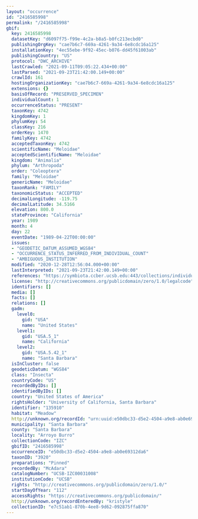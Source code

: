 ```yaml
---
layout: "occurrence"
id: "2416585998"
permalink: "/2416585998"
gbif:
  key: 2416585998
  datasetKey: "d6097f75-f99e-4c2a-b8a5-b0fc213ecbd0"
  publishingOrgKey: "cae7b6c7-669a-4261-9a34-6e8cdc16a125"
  installationKey: "4ec55ebe-9f92-45ec-b076-dd45f61003ab"
  publishingCountry: "US"
  protocol: "DWC_ARCHIVE"
  lastCrawled: "2021-09-11T09:05:22.434+00:00"
  lastParsed: "2021-09-23T21:42:00.149+00:00"
  crawlId: 161
  hostingOrganizationKey: "cae7b6c7-669a-4261-9a34-6e8cdc16a125"
  extensions: {}
  basisOfRecord: "PRESERVED_SPECIMEN"
  individualCount: 1
  occurrenceStatus: "PRESENT"
  taxonKey: 4742
  kingdomKey: 1
  phylumKey: 54
  classKey: 216
  orderKey: 1470
  familyKey: 4742
  acceptedTaxonKey: 4742
  scientificName: "Meloidae"
  acceptedScientificName: "Meloidae"
  kingdom: "Animalia"
  phylum: "Arthropoda"
  order: "Coleoptera"
  family: "Meloidae"
  genericName: "Meloidae"
  taxonRank: "FAMILY"
  taxonomicStatus: "ACCEPTED"
  decimalLongitude: -119.75
  decimalLatitude: 34.5166
  elevation: 800.0
  stateProvince: "California"
  year: 1989
  month: 4
  day: 22
  eventDate: "1989-04-22T00:00:00"
  issues:
  - "GEODETIC_DATUM_ASSUMED_WGS84"
  - "OCCURRENCE_STATUS_INFERRED_FROM_INDIVIDUAL_COUNT"
  - "AMBIGUOUS_INSTITUTION"
  modified: "2020-12-28T12:56:04.000+00:00"
  lastInterpreted: "2021-09-23T21:42:00.149+00:00"
  references: "https://symbiota.ccber.ucsb.edu:443/collections/individual/index.php?occid=135910"
  license: "http://creativecommons.org/publicdomain/zero/1.0/legalcode"
  identifiers: []
  media: []
  facts: []
  relations: []
  gadm:
    level0:
      gid: "USA"
      name: "United States"
    level1:
      gid: "USA.5_1"
      name: "California"
    level2:
      gid: "USA.5.42_1"
      name: "Santa Barbara"
  isInCluster: false
  geodeticDatum: "WGS84"
  class: "Insecta"
  countryCode: "US"
  recordedByIDs: []
  identifiedByIDs: []
  country: "United States of America"
  rightsHolder: "University of California, Santa Barbara"
  identifier: "135910"
  habitat: "Meadow"
  http://unknown.org/recordId: "urn:uuid:e50dbc33-d5e2-4504-a9e8-ab0e69312da6"
  municipality: "Santa Barbara"
  county: "Santa Barbara"
  locality: "Arroyo Burro"
  collectionCode: "IZC"
  gbifID: "2416585998"
  occurrenceID: "e50dbc33-d5e2-4504-a9e8-ab0e69312da6"
  taxonID: "3920"
  preparations: "Pinned"
  recordedBy: "McAdara"
  catalogNumber: "UCSB-IZC00031008"
  institutionCode: "UCSB"
  rights: "http://creativecommons.org/publicdomain/zero/1.0/"
  startDayOfYear: "112"
  accessRights: "https://creativecommons.org/publicdomain/"
  http://unknown.org/recordEnteredBy: "kristyle"
  collectionID: "e7c51ab1-870b-4ee8-9d62-092875ffa870"
---
```


